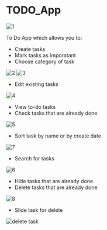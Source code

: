 # TODO_App

![1](https://user-images.githubusercontent.com/65039984/139673831-df7b271c-8cbc-4267-933c-943f03446036.png)


To Do App which allows you to:
- Create tasks
- Mark tasks as imporatant
- Choose category of task

![2](https://user-images.githubusercontent.com/65039984/139673860-dfa43e14-74ab-477b-99c2-777fb5e34f2b.png)
![3](https://user-images.githubusercontent.com/65039984/139673890-edcdf0e5-43dd-4e83-9538-4d93046b1f69.png)

- Edit existing tasks

![4](https://user-images.githubusercontent.com/65039984/139673933-1b65b470-f374-40c6-a176-eb10630eb73d.png)

- View to-do tasks
- Check tasks that are already done

![5](https://user-images.githubusercontent.com/65039984/139674149-476a5fdb-f626-41d4-9601-823d01ca32eb.png)

- Sort task by name or by create date

![7](https://user-images.githubusercontent.com/65039984/139674327-b27783a9-402c-47df-b5a3-f98ede39e394.png)

- Search for tasks

![6](https://user-images.githubusercontent.com/65039984/139674359-c6c0da5c-eb3e-4b8d-ae2b-2f5a028c676e.png)

- Hide tasks that are already done
- Delete tasks that are already done

![8](https://user-images.githubusercontent.com/65039984/139674411-d4a5bffc-e4f5-4892-b4a0-e642911cf048.png)

- Slide task for delete

![delete task](https://user-images.githubusercontent.com/65039984/139674431-feed6833-77dc-4f05-a624-7173fe078627.gif)




